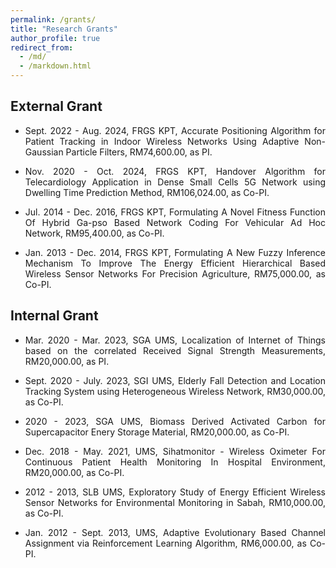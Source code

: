 ```yaml
---
permalink: /grants/
title: "Research Grants"
author_profile: true
redirect_from: 
  - /md/
  - /markdown.html
---
```



## External Grant
* <p align="justify"> Sept. 2022 - Aug. 2024, FRGS KPT, Accurate Positioning Algorithm for Patient Tracking in Indoor Wireless Networks Using Adaptive Non-Gaussian Particle Filters, RM74,600.00, as PI.
* <p align="justify"> Nov. 2020 - Oct. 2024, FRGS KPT, Handover Algorithm for Telecardiology Application in Dense Small Cells 5G Network using Dwelling Time Prediction Method, RM106,024.00, as Co-PI.
* <p align="justify"> Jul. 2014 - Dec. 2016, FRGS KPT, Formulating A Novel Fitness Function Of Hybrid Ga-pso Based Network Coding For Vehicular Ad Hoc Network, RM95,400.00, as Co-PI.
* <p align="justify"> Jan. 2013 - Dec. 2014, FRGS KPT, Formulating A New Fuzzy Inference Mechanism To Improve The Energy Efficient Hierarchical Based Wireless Sensor Networks For Precision Agriculture, RM75,000.00, as Co-PI.



## Internal Grant
* <p align="justify"> Mar. 2020 - Mar. 2023, SGA UMS, Localization of Internet of Things based on the correlated Received Signal Strength Measurements, RM20,000.00, as PI.
* <p align="justify"> Sept. 2020 - July. 2023, SGI UMS, Elderly Fall Detection and Location Tracking System using Heterogeneous Wireless Network, RM30,000.00, as Co-PI.
* <p align="justify"> 2020 - 2023, SGA UMS, Biomass Derived Activated Carbon for Supercapacitor Enery Storage Material, RM20,000.00, as Co-PI.
* <p align="justify"> Dec. 2018 - May. 2021, UMS, Sihatmonitor - Wireless Oximeter For Continuous Patient Health Monitoring In Hospital Environment, RM20,000.00, as Co-PI.
* <p align="justify"> 2012 - 2013, SLB UMS, Exploratory Study of Energy Efficient Wireless Sensor Networks for Environmental Monitoring in Sabah, RM10,000.00, as Co-PI.
* <p align="justify"> Jan. 2012 - Sept. 2013, UMS, Adaptive Evolutionary Based Channel Assignment via Reinforcement Learning Algorithm, RM6,000.00, as Co-PI.
  
  	





